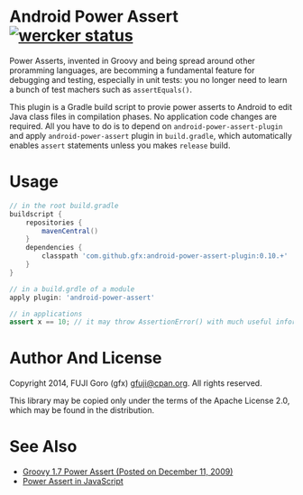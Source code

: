 # Android Power Assert [![wercker status](https://app.wercker.com/status/b5ff7f4f8ec53e3bc8bed5d6435dc511/s/ "wercker status")](https://app.wercker.com/project/bykey/b5ff7f4f8ec53e3bc8bed5d6435dc511)

Power Asserts, invented in Groovy and being spread around other proramming languages, are becomming a fundamental feature for debugging and testing, especially in unit tests: you no longer need to learn a bunch of test machers such as `assertEquals()`.

This plugin is a Gradle build script to provie power asserts to Android to edit Java class files in compilation phases. No application code changes are required. All you have to do is to depend on `android-power-assert-plugin` and apply `android-power-assert` plugin in `build.gradle`, which automatically enables `assert` statements unless you makes `release` build.

# Usage

```groovy
// in the root build.gradle
buildscript {
    repositories {
        mavenCentral()
    }
    dependencies {
        classpath 'com.github.gfx:android-power-assert-plugin:0.10.+'
    }
}

// in a build.grdle of a module
apply plugin: 'android-power-assert'
```

```java
// in applications
assert x == 10; // it may throw AssertionError() with much useful information
```

# Author And License

Copyright 2014, FUJI Goro (gfx) <gfuji@cpan.org>. All rights reserved.

This library may be copied only under the terms of the Apache License 2.0, which may be found in the distribution.

# See Also

- [Groovy 1.7 Power Assert (Posted on December 11, 2009)](http://dontmindthelanguage.wordpress.com/2009/12/11/groovy-1-7-power-assert/)
- [Power Assert in JavaScript](https://github.com/twada/power-assert)
